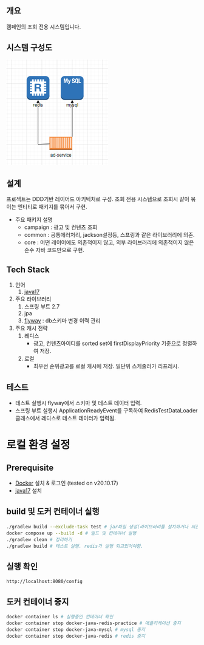 ## 개요
캠페인의 조회 전용 시스템입니다.

## 시스템 구성도
![img.png](img.png)

## 설계
프로젝트는 DDD기반 레이어드 아키텍처로 구성.
조회 전용 시스템으로 조회시 같이 묶이는 엔티티로 패키지를 묶어서 구현.

* 주요 패키지 설명
    * campaign : 광고 및 컨텐츠 조회
    * common : 공통에러처리, jackson설정등, 스프링과 같은 라이브러리에 의존.
    * core : 어떤 레이어에도 의존적이지 않고, 외부 라이브러리에 의존적이지 않은 순수 자바 코드만으로 구현.

## Tech Stack
1. 언어
    1. [java17](https://docs.aws.amazon.com/corretto/latest/corretto-17-ug/downloads-list.html)
2. 주요 라이브러리
    1. 스프링 부트 2.7
    2. jpa
    3. [flyway](https://blog.gangnamunni.com/post/introducing-flyway/) : db스키마 변경 이력 관리
3. 주요 캐시 전략
    1. 레디스
       * 광고, 컨텐츠아이디를 sorted set에 firstDisplayPriority 기준으로 정렬하여 저장.
    2. 로컬
       * 최우선 순위광고를 로컬 캐시에 저장. 일단위 스케줄러가 리프레시.

## 테스트
* 테스트 실행시 flyway에서 스키마 및 테스트 데이터 입력.
* 스프링 부트 실행시 ApplicationReadyEvent를 구독하여 RedisTestDataLoader 클래스에서 레디스로 테스트 데이터가 입력됨.

# 로컬 환경 설정
## Prerequisite
* [Docker](https://www.docker.com/get-started) 설치 & 로그인 (tested on v20.10.17)
* [java17](https://docs.aws.amazon.com/corretto/latest/corretto-17-ug/downloads-list.html) 설치

## build 및 도커 컨테이너 실행

```bash
./gradlew build --exclude-task test # jar파일 생성(라이브러리를 설치하거나 의존성이 바뀐 경우 다시 빌드해야함)
docker compose up --build -d # 빌드 및 컨테이너 실행
./gradlew clean # 정리하기
./gradlew build # 테스트 실행. redis가 실행 되고있어야함.
```

## 실행 확인
```text
http://localhost:8080/config
```

## 도커 컨테이너 중지
```bash
docker container ls # 실행중인 컨테이너 확인
docker container stop docker-java-redis-practice # 애플리케이션 중지
docker container stop docker-java-mysql # mysql 중지
docker container stop docker-java-redis # redis 중지
```
